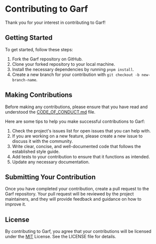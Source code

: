 # Contributing to Garf

Thank you for your interest in contributing to Garf!

## Getting Started

To get started, follow these steps:

1. Fork the Garf repository on GitHub.
2. Clone your forked repository to your local machine.
3. Install the necessary dependencies by running `pnpm install`.
4. Create a new branch for your contribution with `git checkout -b new-branch-name`.

## Making Contributions

Before making any contributions, please ensure that you have read and understood the [CODE_OF_CONDUCT.md](./CODE_OF_CONDUCT.md) file.

Here are some tips to help you make successful contributions to Garf:

1. Check the project's issues list for open issues that you can help with.
2. If you are working on a new feature, please create a new issue to discuss it with the community.
3. Write clear, concise, and well-documented code that follows the established style guide.
4. Add tests to your contribution to ensure that it functions as intended.
5. Update any necessary documentation.

## Submitting Your Contribution

Once you have completed your contribution, create a pull request to the Garf repository. Your pull request will be reviewed by the project maintainers, and they will provide feedback and guidance on how to improve it.

## License

By contributing to Garf, you agree that your contributions will be licensed under the [MIT](./LICENSE) License. See the LICENSE file for details.
